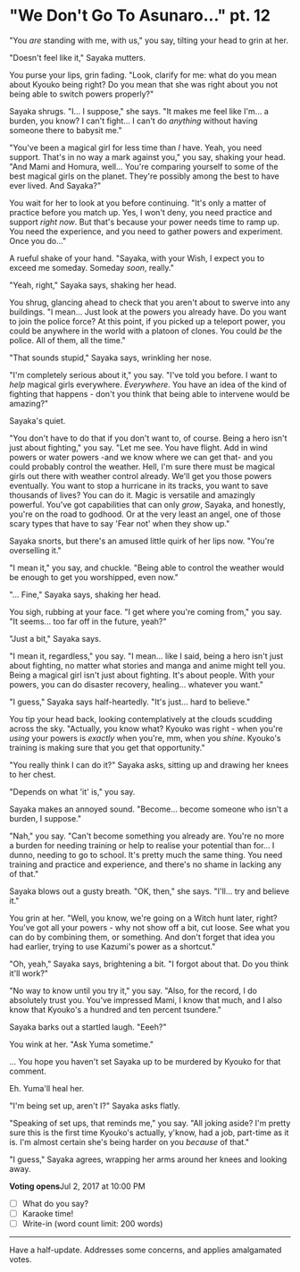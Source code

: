 # "We Don't Go To Asunaro..." pt. 12

"You *are* standing with me, with us," you say, tilting your head to grin at her.

"Doesn't feel like it," Sayaka mutters.

You purse your lips, grin fading. "Look, clarify for me: what do you mean about Kyouko being right? Do you mean that she was right about you not being able to switch powers properly?"

Sayaka shrugs. "I... I suppose," she says. "It makes me feel like I'm... a burden, you know? I can't fight... I can't do *anything* without having someone there to babysit me."

"You've been a magical girl for less time than *I* have. Yeah, you need support. That's in no way a mark against you," you say, shaking your head. "And Mami and Homura, well... You're comparing yourself to some of the best magical girls on the planet. They're possibly among the best to have ever lived. And Sayaka?"

You wait for her to look at you before continuing. "It's only a matter of practice before you match up. Yes, I won't deny, you need practice and support *right now*. But that's because your power needs time to ramp up. You need the experience, and you need to gather powers and experiment. Once you do..."

A rueful shake of your hand. "Sayaka, with your Wish, I expect you to exceed me someday. Someday *soon*, really."

"Yeah, right," Sayaka says, shaking her head.

You shrug, glancing ahead to check that you aren't about to swerve into any buildings. "I mean... Just look at the powers you already have. Do you want to join the police force? At this point, if you picked up a teleport power, you could be anywhere in the world with a platoon of clones. You could *be* the police. All of them, all the time."

"That sounds stupid," Sayaka says, wrinkling her nose.

"I'm completely serious about it," you say. "I've told you before. I want to *help* magical girls everywhere. *Everywhere*. You have an idea of the kind of fighting that happens - don't you think that being able to intervene would be amazing?"

Sayaka's quiet.

"You don't have to do that if you don't want to, of course. Being a hero isn't just about fighting," you say. "Let me see. You have flight. Add in wind powers or water powers -and we know where we can get that- and you could probably control the weather. Hell, I'm sure there must be magical girls out there with weather control already. We'll get you those powers eventually. You want to stop a hurricane in its tracks, you want to save thousands of lives? You can do it. Magic is versatile and amazingly powerful. You've got capabilities that can only *grow*, Sayaka, and honestly, you're on the road to godhood. Or at the very least an angel, one of those scary types that have to say 'Fear not' when they show up."

Sayaka snorts, but there's an amused little quirk of her lips now. "You're overselling it."

"I mean it," you say, and chuckle. "Being able to control the weather would be enough to get you worshipped, even now."

"... Fine," Sayaka says, shaking her head.

You sigh, rubbing at your face. "I get where you're coming from," you say. "It seems... too far off in the future, yeah?"

"Just a bit," Sayaka says.

"I mean it, regardless," you say. "I mean... like I said, being a hero isn't just about fighting, no matter what stories and manga and anime might tell you. Being a magical girl isn't just about fighting. It's about people. With your powers, you can do disaster recovery, healing... whatever you want."

"I guess," Sayaka says half-heartedly. "It's just... hard to believe."

You tip your head back, looking contemplatively at the clouds scudding across the sky. "Actually, you know what? Kyouko was right - when you're *using* your powers is *exactly* when you're, mm, when you *shine*. Kyouko's training is making sure that you get that opportunity."

"You really think I can do it?" Sayaka asks, sitting up and drawing her knees to her chest.

"Depends on what 'it' is," you say.

Sayaka makes an annoyed sound. "Become... become someone who isn't a burden, I suppose."

"Nah," you say. "Can't become something you already are. You're no more a burden for needing training or help to realise your potential than for... I dunno, needing to go to school. It's pretty much the same thing. You need training and practice and experience, and there's no shame in lacking any of that."

Sayaka blows out a gusty breath. "OK, then," she says. "I'll... try and believe it."

You grin at her. "Well, you know, we're going on a Witch hunt later, right? You've got all your powers - why not show off a bit, cut loose. See what you can do by combining them, or something. And don't forget that idea you had earlier, trying to use Kazumi's power as a shortcut."

"Oh, yeah," Sayaka says, brightening a bit. "I forgot about that. Do you think it'll work?"

"No way to know until you try it," you say. "Also, for the record, I do absolutely trust you. You've impressed Mami, I know that much, and I also know that Kyouko's a hundred and ten percent tsundere."

Sayaka barks out a startled laugh. "Eeeh?"

You wink at her. "Ask Yuma sometime."

... You hope you haven't set Sayaka up to be murdered by Kyouko for that comment.

Eh. Yuma'll heal her.

"I'm being set up, aren't I?" Sayaka asks flatly.

"Speaking of set ups, that reminds me," you say. "All joking aside? I'm pretty sure this is the first time Kyouko's actually, y'know, had a job, part-time as it is. I'm almost certain she's being harder on you *because* of that."

"I guess," Sayaka agrees, wrapping her arms around her knees and looking away.

**Voting opens**Jul 2, 2017 at 10:00 PM

- [ ] What do you say?
- [ ] Karaoke time!
- [ ] Write-in (word count limit: 200 words)

---

Have a half-update. Addresses some concerns, and applies amalgamated votes.
